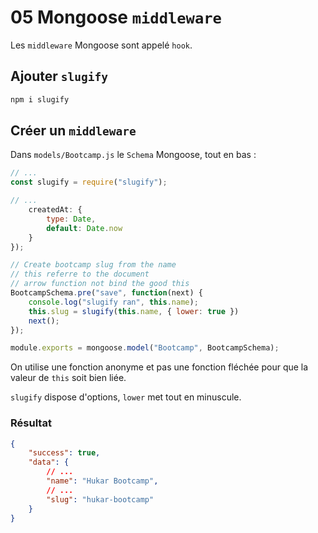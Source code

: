 # 05 Mongoose `middleware`

Les `middleware` Mongoose sont appelé `hook`.

## Ajouter `slugify`

```bash
npm i slugify
```

## Créer un `middleware`

Dans `models/Bootcamp.js` le `Schema` Mongoose, tout en bas :

```js
// ...
const slugify = require("slugify");

// ...
	createdAt: {
        type: Date,
        default: Date.now
    }
});

// Create bootcamp slug from the name
// this referre to the document
// arrow function not bind the good this
BootcampSchema.pre("save", function(next) {
    console.log("slugify ran", this.name);
    this.slug = slugify(this.name, { lower: true })
    next();
});

module.exports = mongoose.model("Bootcamp", BootcampSchema);
```

On utilise une fonction anonyme et pas une fonction fléchée pour que la valeur de `this` soit bien liée.

`slugify` dispose d'options, `lower` met tout en minuscule.

### Résultat

```json
{
    "success": true,
    "data": {
        // ...
        "name": "Hukar Bootcamp",
        // ...
        "slug": "hukar-bootcamp"
    }
}
```


